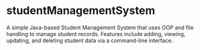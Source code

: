 # studentManagementSystem
A simple Java-based Student Management System that uses OOP and file handling to manage student records. Features include adding, viewing, updating, and deleting student data via a command-line interface.
